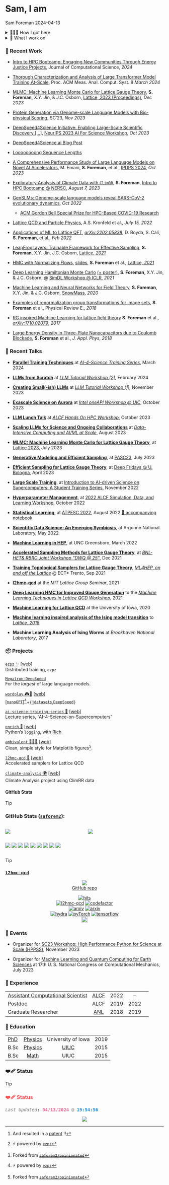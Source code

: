 # Sam, I am
Sam Foreman
[<span class="orcid-green"></span>](https://orcid.org/0000-0002-9981-0876)
2024-04-13

<div>

</div>

<details closed>
<summary>
🚶🏻‍♂️ How I got here
</summary>

My [current research](https://saforem2.github.io/l2hmc-qcd) focuses on
using deep generative modeling to help build better sampling algorithms
in lattice gauge theory. In particular, I’m interested in building gauge
equivariant neural network architectures and using inductive priors to
incorporate physical symmetries into machine learning models.

I received my PhD in Physics from the University of Iowa in 2019 and my
thesis was on [Learning Better Physics: A Machine Learning Approach to
Lattice Gauge
Theory](https://iro.uiowa.edu/esploro/outputs/doctoral/Learning-better-physics-a-machine-learning/9983776792002771).
Prior to this, I completed two bachelors degrees (Engineering Physics
and Applied Mathematics, 2015) at The University of Illinois at
Urbana-Champaign. My undergraduate dissertation was titled [Energy
Storage in Quantum
Resonators](https://aip.scitation.org/doi/10.1063/1.5009698) and was
supervised by Professor [Alfred
Hübler](https://en.wikipedia.org/wiki/Alfred_H%C3%BCbler) within the
Center for Complex Systems Research at UIUC[^1].

</details>
<details closed>
<summary>
🤔 What I work on
</summary>

As a member of the [AI / ML
Group](https://www.alcf.anl.gov/about/people/group/506) at
[ALCF](https://alcf.anl.gov), I work on:

<div class="flex-container">

<div class="flex-container">

- [AI + Science](https://github.com/saforem2/)

  - [Building better sampling methods for Lattice
    QCD](https://github.com/saforem2/l2hmc-qcd)

  - [GenSLM: Genome-Scale Language
    Models](https://www.biorxiv.org/content/10.1101/2022.10.10.511571v2)

  - [Foundation models for long term climate
    forecasting](https://saforem2.github.io/climate-analysis)

</div>

<div class="flex-container">

- [Scaling Large Language
  Models](https://github.com/saforem2/Megatron-DS-Benchmarking)

- [Optimizing distributed training across thousands of
  GPUs](https://github.com/argonne-lcf/mlprof)

- Building new parallelism techniques for efficient scaling

- Generative modeling (esp. for physical systems)

</div>

</div>

<details closed>
<summary>
📦 Ongoing Projects
</summary>

<div class="flex-container" style="margin-top: 1em;">

<div class="flex-container">

[ `ezpz` ✨](https://github.com/saforem2/ezpz) \[[web](https://saforem2.github.io/ezpz)\]  
Distributed training, `ezpz`

[ `Megatron-DeepSpeed`](https://github.com/argonne-lcf/Megatron-DeepSpeed)  
For the *largest* of large language models.

[ `wordplay` 🎮💬](https://github.com/saforem2/wordplay) \[[web](https://saforem2.github.io/wordplay)\]  
\[[`nanoGPT`](https://github.com/saforem2/nanoGPT)\][^2]+`{🤗`[`datasets`](https://huggingface.co/datasets),[`DeepSpeed`](https://github.com/microsoft/DeepSpeed)`}`

[ `ai-science-training-series` 📝](https://github.com/argonne-lcf/ai-science-training-series) \[[web](https://www.alcf.anl.gov/alcf-ai-science-training-series)\]  
Lecture series, “AI-4-Science-on-Supercomputers”

</div>

<div class="flex-container">

[ `enrich` 💸](https://github.com/saforem2/enrich) \[[web](https://saforem2.github.io/enrich)\]  
Python’s `logging`, with [Rich](https://github.com/Textualize/rich)

[ `ambivalent` 🤷🏻‍♂️](https://github.com/saforem2/ambivalent) \[[web](https://saforem2.github.io/ambivalent)\]  
Clean, simple style for Matplotlib figures[^3].

[ `l2hmc-qcd` 🔲](https://github.com/saforem2/l2hmc-qcd) \[[web](https://saforem2.github.io/l2hmc-qcd)\]  
Accelerated samplers for Lattice QCD

[ `climate-analysis` 🌍](https://github.com/saforem2/climate-analysis) \[[web](https://saforem2.github.io/climate-analysis)\]  
Climate Analysis project using ClimRR data

</div>

</div>

</details>
</details>

<div class="panel-tabset">

### 📰 Recent Work

- [Intro to HPC Bootcamp: Engaging New Communities Through Energy
  Justice Projects](https://jocse.org/downloads/jocse-15-1-10.pdf),
  Journal of Computational Science, *2024*

- [Thorough Characterization and Analysis of Large Transformer Model
  Training At-Scale](https://doi.org/10.1145/3639034), Proc. ACM Meas.
  Anal. Comput. Syst. 8 *March 2024*

- [MLMC: Machine Learning Monte Carlo for Lattice Gauge
  Theory](https://arxiv.org/abs/2312.08936), **S. Foreman**, X.Y. Jin, &
  J.C. Osborn, [Lattice, 2023
  (Proceedings)](https://indico.fnal.gov/event/57249/), *Dec 2023*

- [Protein Generation via Genome-scale Language Models with Bio-physical
  Scoring](https://dl.acm.org/doi/abs/10.1145/3624062.3626087), SC’23,
  *Nov 2023*

-  [DeepSpeed4Science Initiative: Enabling Large-Scale Scientific
  Discovery \[…\]](https://arxiv.org/abs/2310.04610), [NeurIPS 2023 AI
  For Science
  Workshop](https://ai4sciencecommunity.github.io/neurips23.html), *Oct
  2023*

  - [ DeepSpeed4Science.ai Blog
    Post](https://deepspeed4science.ai/2023/09/18/model-showcase-genslms/)
  - [ Loooooooong Sequence Lengths](./qmd/dsblog.qmd)

- [A Comprehensive Performance Study of Large Language Models on Novel
  AI Accelerators](https://arxiv.org/abs/2310.04607), M. Emani, **S.
  Foreman**, et al., [IPDPS 2024](https://www.ipdps.org/), *Oct 2023*

- [Exploratory Analysis of Climate Data with
  `ClimRR`](https://saforem2.github.io/climate-analysis), **S.
  Foreman**, [Intro to HPC Bootcamp @
  NERSC](https://github.com/NERSC/intro-HPC-bootcamp-2023), *August 7,
  2023*

- [GenSLMs: Genome-scale language models reveal SARS-CoV-2 evolutionary
  dynamics](https://www.biorxiv.org/content/10.1101/2022.10.10.511571v1.abstract),
  *Oct 2022*

  - [ ACM Gordon Bell Special Prize for HPC-Based COVID-19
    Research](https://www.acm.org/media-center/2022/november/gordon-bell-special-prize-covid-research-2022)

- [Lattice QCD and Particle Physics](https://arxiv.org/abs/2207.07641),
  A.S. Kronfeld et al., *July 15, 2022*

- [Applications of ML to Lattice QFT](https://arxiv.org/abs/2202.05838),
  [*arXiv:2202.05838*](https://arxiv.org/abs/2202.05838), D. Boyda, S.
  Calí, **S. Foreman**, et al., *Feb 2022*

- [LeapFrogLayers: Trainable Framework for Effective
  Sampling](https://arxiv.org/abs/2112.01582), **S. Foreman**, X.Y. Jin,
  J.C. Osborn, [Lattice, *2021*](https://indico.cern.ch/event/1006302)

- [HMC with Normalizing Flows](https://arxiv.org/abs/2112.01586),
  [slides](https://indico.cern.ch/event/1006302/contributions/4380743/),
  **S. Foreman** et al., [Lattice,
  *2021*](https://indico.cern.ch/event/1006302/)

- [Deep Learning Hamiltonian Monte
  Carlo](https://arxiv.org/abs/2105.03418) [(+
  poster)](https://simdl.github.io/posters/57-supp_DLHMC_Foreman_SimDL-ICLR2021_poster1.pdf),
  **S. Foreman**, X.Y. Jin, & J.C. Osborn, @ [SimDL Workshop @
  ICLR](https://simdl.github.io/), *2021*

- [Machine Learning and Neural Networks for Field
  Theory](https://bit.ly/snowmass_ml2020), **S. Foreman**, X.Y. Jin, &
  J.C. Osborn, [SnowMass](https://snowmass21.org/), *2020*

- [Examples of renormalization group transformations for image
  sets](https://journals.aps.org/pre/abstract/10.1103/PhysRevE.98.052129),
  **S. Foreman** et al., Physical Review E., *2018*

- [RG inspired Machine Learning for lattice field
  theory](https://arxiv.org/abs/1710.02079) **S. Foreman** et al.,
  [*arXiv:1710.02079*](https://www.arxiv.or/abs/1710.02079), *2017*

- [Large Energy Density in Three-Plate Nanocapacitors due to Coulomb
  Blockade](https://doi.org/10.1063/1.5009698), **S. Foreman** et al.,
  *J. Appl. Phys*, *2018*

### 🎤 Recent Talks

- [**Parallel Training
  Techniques**](https://github.com/saforem2/parallel-training-slides) at
  [*AI-4-Science Training
  Series*](https://github.com/argonne-lcf/ai-science-training-series/tree/main/06_parallel_training),
  March 2024

- [**LLMs from Scratch**](https://github.com/saforem2/llm-workshop-talk)
  at [*LLM Tutorial Workshop
  (2)*](https://github.com/argonne-lcf/llm-workshop), February 2024

- [**Creating Small(-ish)
  LLMs**](https://github.com/saforem2/LLM-tutorial) at [*LLM Tutorial
  Workshop (1)*](https://github.com/brettin/llm_tutorial), November 2023

- [**Exascale Science on
  Aurora**](https://saforem2.github.io/oneapi-talk) at [*Intel oneAPI
  Workshop @
  UIC*](https://www.alcf.anl.gov/events/alcf-hands-hpc-workshop),
  October 2023

- [**LLM Lunch Talk**](https://saforem2.github.io/llm-lunch-talk) at
  [*ALCF Hands On HPC
  Workshop*](https://www.alcf.anl.gov/events/alcf-hands-hpc-workshop),
  October 2023

- [**Scaling LLMs for Science and Ongoing
  Collaborations**](https://saforem2.github.io/scaling4science) at
  [*Data-Intensive Computing and AI/ML at
  Scale*](https://events.cels.anl.gov/event/426/overview), August 2023

- [**MLMC: Machine Learning Monte Carlo for Lattice Gauge
  Theory**](https://saforem2.github.io/lattice23), at [Lattice
  2023](https://mlmc2022.github.io/), July 2023

- [**Generative Modeling and Efficient
  Sampling**](https://saforem2.github.io/lqcd-pasc23/), at
  [PASC23](https://pasc23.pasc-conference.org/), July 2023

- [**Efficient Sampling for Lattice Gauge
  Theory**](https://saforem2.github.io/deep-fridays), at [Deep Fridays
  @ U. Bologna](https://www.cs.unibo.it/~asperti/deep_fridays.html),
  April 2023

- [**Large Scale
  Training**](https://saforem2.github.io/ai4sci-large-scale-training),
  at [Introduction to AI-driven Science on Supercomputers: A Student
  Training
  Series](https://github.com/argonne-lcf/ai-science-training-series),
  November 2022

- [**Hyperparameter
  Management**](https://saforem2.github.io/hparam-management-sdl2022),
  at [2022 ALCF Simulation, Data, and Learning
  Workshop](https://www.alcf.anl.gov/events/2022-alcf-simulation-data-and-learning-workshop),
  October 2022

- [**Statistical
  Learning**](https://saforem2.github.io/ATPESC-StatisticalLearning), at
  [ATPESC 2022](https://extremecomputingtraining.anl.gov/), August 2022
  [📕 accompanying
  notebook](https://github.com/argonne-lcf/ATPESC_MachineLearning/blob/master/00_statisticalLearning/src/atpesc/notebooks/statistical_learning.ipynb)

- [**Scientific Data Science: An Emerging
  Symbiosis**](https://saforem2.github.io/anl-job-talk/), at Argonne
  National Laboratory, May 2022

- [**Machine Learning in
  HEP**](https://saforem2.github.io/physicsSeminar), at UNC Greensboro,
  March 2022

- [**Accelerated Sampling Methods for Lattice Gauge
  Theory**](https://saforem2.github.io/l2hmc-dwq25/), at [*BNL-HET& RBRC
  Joint Workshop “DWQ @ 25”*](https://indico.bnl.gov/event/13576/), Dec
  2021

- [**Training Topological Samplers for Lattice Gauge
  Theory**](https://saforem2.github.io/l2hmc_talk_ect2021/), [*ML4HEP,
  on and off the
  Lattice*](https://indico.ectstar.eu/event/77/contributions/2349/) @
  ECT\* Trento, Sep 2021

- [**l2hmc-qcd**](https://github.com/saforem2/l2hmc-qcd) at the *MIT
  Lattice Group Seminar*, 2021

- [**Deep Learning HMC for Improved Gauge
  Generation**](https://bit.ly/mainz21) to the [*Machine Learning
  Techniques in Lattice QCD Workshop*](https://bit.ly/mainz21_overview),
  2021

- [**Machine Learning for Lattice
  QCD**](https://slides.com/samforeman/l2hmc-qcd-93bc0c) at the
  University of Iowa, 2020

- [**Machine learning inspired analysis of the Ising model
  transition**](https://bit.ly/latt2018) to [*Lattice,
  2018*](https://indico.fnal.gov/event/15949/overview)

- **Machine Learning Analysis of Ising Worms** at *Brookhaven National
  Laboratory*, 2017

### 📦 Projects

<div class="flex-container" style="margin-top: 1em;">

<div class="flex-container">

[ `ezpz` ✨](https://github.com/saforem2/ezpz) \[[web](https://saforem2.github.io/ezpz)\]  
Distributed training, `ezpz`

[ `Megatron-DeepSpeed`](https://github.com/argonne-lcf/Megatron-DeepSpeed)  
For the *largest* of large language models.

[ `wordplay` 🎮💬](https://github.com/saforem2/wordplay) \[[web](https://saforem2.github.io/wordplay)\]  
\[[`nanoGPT`](https://github.com/saforem2/nanoGPT)\][^4]+`{🤗`[`datasets`](https://huggingface.co/datasets),[`DeepSpeed`](https://github.com/microsoft/DeepSpeed)`}`

[ `ai-science-training-series` 📝](https://github.com/argonne-lcf/ai-science-training-series) \[[web](https://www.alcf.anl.gov/alcf-ai-science-training-series)\]  
Lecture series, “AI-4-Science-on-Supercomputers”

</div>

<div class="flex-container">

[ `enrich` 💸](https://github.com/saforem2/enrich) \[[web](https://saforem2.github.io/enrich)\]  
Python’s `logging`, with [Rich](https://github.com/Textualize/rich)

[ `ambivalent` 🤷🏻‍♂️](https://github.com/saforem2/ambivalent) \[[web](https://saforem2.github.io/ambivalent)\]  
Clean, simple style for Matplotlib figures[^5].

[ `l2hmc-qcd` 🔲](https://github.com/saforem2/l2hmc-qcd) \[[web](https://saforem2.github.io/l2hmc-qcd)\]  
Accelerated samplers for Lattice QCD

[ `climate-analysis` 🌍](https://github.com/saforem2/climate-analysis) \[[web](https://saforem2.github.io/climate-analysis)\]  
Climate Analysis project using ClimRR data

</div>

</div>

#### <span class="yellow-text"></span> GitHub Stats

> [!TIP]
>
> ### <span class="yellow-text"><span class="quarto-shortcode__" data-is-shortcode="1" data-raw="{{&lt; fa brands github &gt;}}"><span class="quarto-shortcode__-param" data-is-shortcode="1" data-value="fa" data-raw="fa"></span> <span class="quarto-shortcode__-param" data-is-shortcode="1" data-value="brands" data-raw="brands"></span> <span class="quarto-shortcode__-param" data-is-shortcode="1" data-value="github" data-raw="github"></span></span></span> <span class="dim-text">GitHub Stats</span> <span class="dim-text">([`saforem2`](https://github.com/saforem2)):</span>
>
> <div class="columns"
> style="display: flex; flex-direction: row; align-items: center; text-align:left;">
>
> <div class="column" style="text-align: left;">
>
> [![](https://github-readme-stats.vercel.app/api?username=saforem2&theme=transparent&text_color=838383&hide_border=true&rank_icon=percentile.png)](https://github.com/saforem2)
>
> </div>
>
> <div class="column" style="text-align:left;">
>
> [![](https://github-readme-stats.vercel.app/api/wakatime?username=saforem2&hide_border=true&layout=compact&theme=transparent&text_color=838383.png)](https://github.com/saforem2/)
>
> </div>
>
> </div>
>
> <div class="img-container"
> style="text-align:center; display: flex; margin-left: auto; margin-right: auto;">
>
> [![](https://github-readme-stats.vercel.app/api/pin/?username=saforem2&repo=l2hmc-qcd&theme=transparent&include_all_commits=true&hide_border=true&text_color=838383&title_color=838383.png)](https://github.com/saforem2/l2hmc-qcd)
> [![](https://github-readme-stats.vercel.app/api/pin/?username=saforem2&repo=lattice23&theme=transparent&show_icons=true&include_all_commits=true&hide_border=true&text_color=838383&title_color=838383.png)](https://github.com/saforem2/lattice23)
> [![](https://github-readme-stats.vercel.app/api/pin/?username=saforem2&repo=lqcd-pasc23&theme=transparent&show_icons=true&include_all_commits=true&hide_border=true&text_color=838383&title_color=838383.png)](https://github.com/saforem2/lqcd-pasc23)
> [![](https://github-readme-stats.vercel.app/api/pin/?username=nftqcd&repo=fthmc&theme=transparent&show_icons=true&include_all_commits=true&hide_border=true&text_color=838383&title_color=838383.png)](https://github.com/nftqcd/fthmc)
> [![](https://github-readme-stats.vercel.app/api/pin/?username=argonne-lcf&repo=CompPerfWorkshop&theme=transparent&show_icons=true&include_all_commits=true&hide_border=true&text_color=838383.png)](https://github.com/argonne-lcf/CompPerfWorkshop)
> [![](https://github-readme-stats.vercel.app/api/pin/?username=argonne-lcf&repo=ai-science-training-series&theme=transparent&show_icons=true&include_all_commits=true&hide_border=true&text_color=838383&title_color=838383.png)](https://github.com/argonne-lcf/ai-science-training-series)
> [![](https://github-readme-stats.vercel.app/api/pin/?username=argonne-lcf&repo=mlprof&theme=transparent&show_icons=true&include_all_commits=true&hide_border=true&text_color=838383&title_color=838383.png)](https://github.com/argonne-lcf/mlprof)
> [![](https://github-readme-stats.vercel.app/api/pin/?username=argonne-lcf&repo=user-guides&theme=transparent&show_icons=true&include_all_commits=true&hide_border=true&text_color=838383&title_color=838383.png)](https://github.com/argonne-lcf/user-guides)
> [![](https://github-readme-stats.vercel.app/api/pin/?username=saforem2&repo=personal_site&theme=transparent&show_icons=true&include_all_commits=true&hide_border=true&icon_color=838383&title_color=838383.png)](https://github.com/saforem2/personal_site)
>
> <!-- [![github](https://github-readme-stats.vercel.app/api/pin/?username=saforem2&repo=l2hmc-qcd&theme=transparent&include_all_commits=true&hide_border=true&icon_color=#00CCFF&title_color=#00CCFF&bg_color=#1c1c1c)](https://github.com/saforem2/l2hmc-qcd) -->
> <!-- <a href="https://github.com/saforem2/lattice23"><img src="https://github-readme-stats.vercel.app/api/pin/?username=saforem2&repo=lattice23&theme=transparent&show_icons=true&include_all_commits=true&hide_border=true&icon_color=#00CCFF&title_color=#00CCFF&bg_color=#1c1c1c" /></a> -->
> <!-- <a href="https://github.com/nftqcd/fthmc"><img src="https://github-readme-stats.vercel.app/api/pin/?username=nftqcd&repo=fthmc&theme=transparent&show_icons=true&include_all_commits=true&hide_border=true&icon_color=#00CCFF&title_color=#00CCFF&bg_color=#1c1c1c" /></a> -->
> <!-- <a href="https://github.com/saforem2/climate-analysis"><img src="https://github-readme-stats.vercel.app/api/pin/?username=saforem2&repo=climate-analysis&theme=transparent&show_icons=true&include_all_commits=true&hide_border=true&icon_color=#00CCFF&title_color=#00CCFF&bg_color=#1c1c1c" /></a> -->
> <!-- <a href="https://github.com/argonne-lcf/ai-science-training-series"><img src="https://github-readme-stats.vercel.app/api/pin/?username=argonne-lcf&repo=ai-science-training-series&theme=transparent&show_icons=true&include_all_commits=true&hide_border=true&icon_color=#00CCFF&title_color=#00CCFF&bg_color=#1c1c1c" /></a> -->
> <!-- <a href="https://github.com/argonne-lcf/mlprof"><img src="https://github-readme-stats.vercel.app/api/pin/?username=argonne-lcf&repo=mlprof&theme=transparent&show_icons=true&include_all_commits=true&hide_border=true&icon_color=#00CCFF&title_color=#00CCFF&bg_color=#1c1c1c" /></a> -->
> <!-- <a href="https://github.com/argonne-lcf/user-guides"><img src="https://github-readme-stats.vercel.app/api/pin/?username=argonne-lcf&repo=user-guides&theme=transparent&show_icons=true&include_all_commits=true&hide_border=true&icon_color=#00CCFF&title_color=#00CCFF&bg_color=#1c1c1c" /></a> -->
> <!-- <a href="https://github.com/saforem2/personal_site"><img src="https://github-readme-stats.vercel.app/api/pin/?username=saforem2&repo=personal_site&theme=transparent&show_icons=true&include_all_commits=true&hide_border=true&icon_color=#00CCFF&title_color=#00CCFF&bg_color=#1c1c1c" /></a> -->
>
> </div>
>
> > [!TIP]
> >
> > ### [`l2hmc-qcd`](https://saforem2.github.io/l2hmc-qcd)
> >
> > <div style="text-align:center;">
> >
> > [![](https://raw.githubusercontent.com/saforem2/l2hmc-qcd/main/assets/logo-small.svg)](https://saforem2.github.io/l2hmc-qcd)  
> > [ GitHub repo](https://github.com/saforem2/l2hmc-qcd)
> >
> > <!-- <a href="https://github.com/saforem2/l2hmc-qcd"><img src="https://github-readme-stats.vercel.app/api/pin/?username=saforem2&repo=l2hmc-qcd&theme=transparent&include_all_commits=true&hide_border=true&icon_color=#00CCFF&title_color=#00CCFF&bg_color=#1c1c1c" /></a> -->
> > <!-- ![l2hmc-qcd](https://github.com/saforem2/saforem2/blob/main/assets/l2hmc-qcd-small.svg) -->
> >
> > <a href="https://hits.seeyoufarm.com"><img alt="hits" src="https://hits.seeyoufarm.com/api/count/incr/badge.svg?url=https%3A%2F%2Fgithub.com%2Fsaforem2%2Fl2hmc-qcd&count_bg=%2300CCFF&title_bg=%23555555&icon=&icon_color=%23111111&title=👋&edge_flat=false"></a>  
> > <a href="https://github.com/saforem2/l2hmc-qcd/"><img alt="l2hmc-qcd" src="https://img.shields.io/badge/-l2hmc--qcd-252525?style=flat&logo=github&labelColor=gray"></a>
> > <a href="https://www.codefactor.io/repository/github/saforem2/l2hmc-qcd"><img alt="codefactor" src="https://www.codefactor.io/repository/github/saforem2/l2hmc-qcd/badge"></a>
> > <br>
> > <a href="https://arxiv.org/abs/2112.01582"><img alt="arxiv" src="https://img.shields.io/badge/arXiv-2112.01582-B31B1B.svg"></a>
> > <a href="https://arxiv.org/abs/2105.03418"><img alt="arxiv" src="https://img.shields.io/badge/arXiv-2105.03418-B31B1B.svg"></a>
> > <br>
> > <a href="https://hydra.cc"><img alt="hydra" src="https://img.shields.io/badge/Config-Hydra-89b8cd"></a>
> > <a href="https://pytorch.org/get-started/locally/"><img alt="pyTorch" src="https://img.shields.io/badge/PyTorch-ee4c2c?logo=pytorch&logoColor=white"></a>
> > <a href="https://www.tensorflow.org"><img alt="tensorflow" src="https://img.shields.io/badge/TensorFlow-%23FF6F00.svg?&logo=TensorFlow&logoColor=white"></a>
> > <br>
> > [<img src="https://raw.githubusercontent.com/wandb/assets/main/wandb-github-badge-28.svg" alt="Weights & Biases monitoring" height=20>](https://wandb.ai/l2hmc-qcd/l2hmc-qcd)
> >
> > </div>

### 🎫 Events

- Organizer for [SC23 Workshop: High Performance Python for Science at
  Scale (HPPSS)](https://hppss.github.io/SC23/), November 2023

- Organizer for [Machine Learning and Quantum Computing for Earth
  Sciences](https://17.usnccm.org/702) at 17th U. S. National Congress
  on Computational Mechanics, July 2023

### 👔 Experience

|                                                                                    |                              |      |      |     |
|:-----------------------------------------------------------------------------------|:----------------------------:|:----:|:----:|:---:|
| [Assistant Computational Scientist](https://alcf.anl.gov/about/people/sam-foreman) | [ALCF](https://alcf.anl.gov) | 2022 |  –   |     |
| Postdoc                                                                            |             ALCF             | 2019 | 2022 |     |
| Graduate Researcher                                                                |    [ANL](https://anl.gov)    | 2018 | 2019 |     |

### 🎒 Education

|                                       |                                                                                            |                               |      |
|:--------------------------------------|:------------------------------------------------------------------------------------------:|:-----------------------------:|:----:|
| [PhD](https://bit.ly/sam-foreman-phd) |                 [Physics](https://physics.uiowa.edu/graduate/phd-physics)                  |      University of Iowa       | 2019 |
| B.Sc                                  | [Physics](https://grainger.illinois.edu/academics/undergraduate/majors-and-minors/physics) | [UIUC](https://illinois.edu/) | 2015 |
| B.Sc                                  |                             [Math](https://math.illinois.edu/)                             |             UIUC              | 2015 |

### ❤️‍🩹 Status

> [!TIP]
>
> ### <span style="color: #FF5252;">❤️‍🩹 Status</span>
>
> <pre style="white-space:pre;overflow-x:auto;line-height:normal;font-family:Menlo,'DejaVu Sans Mono',consolas,'Courier New',monospace"><span style="color: #7f7f7f; text-decoration-color: #7f7f7f; font-style: italic">Last Updated</span>: <span style="color: #f06292; text-decoration-color: #f06292; font-weight: bold">04</span><span style="color: #f06292; text-decoration-color: #f06292">/</span><span style="color: #f06292; text-decoration-color: #f06292; font-weight: bold">13</span><span style="color: #f06292; text-decoration-color: #f06292">/</span><span style="color: #f06292; text-decoration-color: #f06292; font-weight: bold">2024</span> <span style="color: #7f7f7f; text-decoration-color: #7f7f7f">@</span> <span style="color: #1a8fff; text-decoration-color: #1a8fff; font-weight: bold">19:54:56</span>
> </pre>
> <!-- [[![](https://hits.seeyoufarm.com/api/count/incr/badge.svg?url=https%3A%2F%2Fsaforem2.github.io&count_bg=%2300CCFF&title_bg=%23303030&icon=&icon_color=%23E7E7E7&title=hits&edge_flat=false)](https://hits.seeyoufarm.com)]{style="text-align:center;"} -->
> <p align="center">
> <a href="https://hits.seeyoufarm.com"><img align="center" src="https://hits.seeyoufarm.com/api/count/incr/badge.svg?url=https%3A%2F%2Fsamforeman.me&count_bg=%2300CCFF&title_bg=%23303030&icon=&icon_color=%23E7E7E7&title=hits&edge_flat=false"/></a>
> </p>

</div>

[^1]: And resulted in a
    [patent](https://scholar.google.com/citations?view_op=view_citation&hl=en&user=vV_1zDwAAAAJ&pagesize=80&citation_for_view=vV_1zDwAAAAJ:SeFeTyx0c_EC)
    !!

[^2]: ⚡ powered by [`ezpz`](https://github.com/saforem2/ezpz)

[^3]: Forked from ~~[
    `saforem2/opinionated`](https://github.com/saforem2/opinonated)~~

[^4]: ⚡ powered by [`ezpz`](https://github.com/saforem2/ezpz)

[^5]: Forked from ~~[
    `saforem2/opinionated`](https://github.com/saforem2/opinonated)~~
